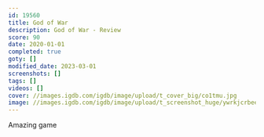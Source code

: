 ```yaml
---
id: 19560
title: God of War
description: God of War - Review
score: 90
date: 2020-01-01
completed: true
goty: []
modified_date: 2023-03-01
screenshots: []
tags: []
videos: []
cover: //images.igdb.com/igdb/image/upload/t_cover_big/co1tmu.jpg
image: //images.igdb.com/igdb/image/upload/t_screenshot_huge/ywrkjcrbeemmb51flsfj.jpg
---
```

Amazing game